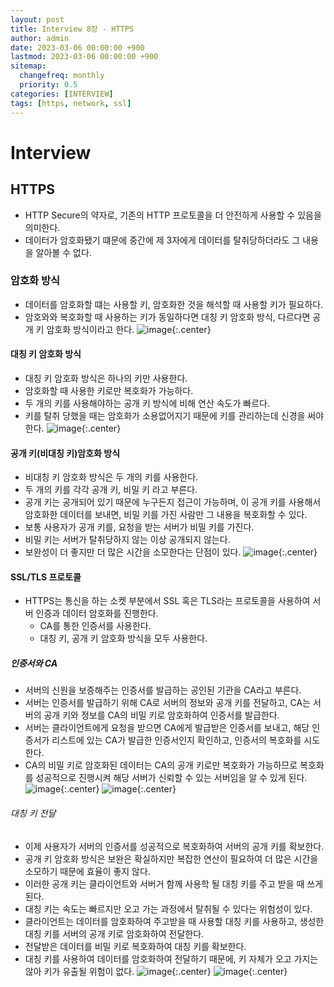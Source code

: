 ```yaml
---
layout: post
title: Interview 8장 - HTTPS
author: admin
date: 2023-03-06 00:00:00 +900
lastmod: 2023-03-06 00:00:00 +900
sitemap:
  changefreq: monthly
  priority: 0.5
categories: [INTERVIEW]
tags: [https, network, ssl]
---
```


# Interview

## HTTPS

- HTTP Secure의 약자로, 기존의 HTTP 프로토콜을 더 안전하게 사용할 수 있음을 의미한다.
- 데이터가 암호화됐기 떄문에 중간에 제 3자에게 데이터를 탈취당하더라도 그 내용을 알아볼 수 없다.

### 암호화 방식

- 데이터를 암호화할 떄는 사용할 키, 암호화한 것을 해석할 때 사용할 키가 필요하다.
- 암호와와 복호화할 때 사용하는 키가 동일하다면 대칭 키 암호화 방식, 다르다면 공개 키 암호화 방식이라고 한다.
  ![image](https://user-images.githubusercontent.com/118104644/223043557-a51e8591-d41d-469c-be88-8f113ad71317.png){:.center}

#### 대칭 키 암호화 방식

- 대칭 키 암호화 방식은 하나의 키만 사용한다.
- 암호화할 때 사용한 키로만 복호화가 가능하다.
- 두 개의 키를 사용해야하는 공개 키 방식에 비해 연산 속도가 빠르다.
- 키를 탈취 당했을 때는 암호화가 소용없어지기 때문에 키를 관리하는데 신경을 써야 한다.
  ![image](https://user-images.githubusercontent.com/118104644/223043676-1481424a-a138-45d3-82d7-2b11baa9a952.png){:.center}

#### 공개 키(비대칭 키)암호화 방식

- 비대칭 키 암호화 방식은 두 개의 키를 사용한다.
- 두 개의 키를 각각 공개 키, 비밀 키 라고 부른다.
- 공개 키는 공개되어 있기 때문에 누구든지 접근이 가능하며, 이 공개 키를 사용해서 암호화한 데이터를 보내면, 비밀 키를 가진 사람만 그 내용을 복호화할 수 있다.
- 보통 사용자가 공개 키를, 요청을 받는 서버가 비밀 키를 가진다.
- 비밀 키는 서버가 탈취당하지 않는 이상 공개되지 않는다.
- 보완성이 더 좋지만 더 많은 시간을 소모한다는 단점이 있다.
  ![image](https://user-images.githubusercontent.com/118104644/223044213-2c42db50-abf8-4d58-96c8-0df06ace328a.png){:.center}

#### SSL/TLS 프로토콜

- HTTPS는 통신을 하는 소켓 부분에서 SSL 혹은 TLS라는 프로토콜을 사용하여 서버 인증과 데이터 암호화를 진행한다.
  - CA를 통한 인증서를 사용한다.
  - 대칭 키, 공개 키 암호화 방식을 모두 사용한다.

##### 인증서와 CA

- 서버의 신원을 보증해주는 인증서를 발급하는 공인된 기관을 CA라고 부른다.
- 서버는 인증서를 발급하기 위해 CA로 서버의 정보와 공개 키를 전달하고, CA는 서버의 공개 키와 정보를 CA의 비밀 키로 암호화하여 인증서를 발급한다.
- 서버는 클라이언트에게 요청을 받으면 CA에게 발급받은 인증서를 보내고, 해당 인증서가 리스트에 있는 CA가 발급한 인증서인지 확인하고, 인증서의 복호화를 시도한다.
- CA의 비밀 키로 암호화된 데이터는 CA의 공개 키로만 복호화가 가능하므로 복호화를 성공적으로 진행시켜 해당 서버가 신뢰할 수 있는 서버임을 알 수 있게 된다.
  ![image](https://user-images.githubusercontent.com/118104644/223044867-3bb4885f-be04-4010-8a46-6e17f9211830.png){:.center}
  ![image](https://user-images.githubusercontent.com/118104644/223045424-1c5c263e-fc9e-4f43-ad2f-0aee3cb51a1c.png){:.center}

###### 대칭 키 전달

- 이제 사용자가 서버의 인증서를 성공적으로 복호화하여 서버의 공개 키를 확보한다.
- 공개 키 암호화 방식은 보완은 확실하지만 복잡한 연산이 필요하여 더 많은 시간을 소모하기 때문에 효율이 좋지 않다.
- 이러한 공개 키는 클라이언트와 서버거 함께 사용학 될 대칭 키를 주고 받을 때 쓰게 된다.
- 대칭 키는 속도는 빠르지만 오고 가는 과정에서 탈취될 수 있다는 위험성이 있다.
- 클라이언트는 데이터를 암호화하여 주고받을 때 사용할 대칭 키를 사용하고, 생성한 대칭 키를 서버의 공개 키로 암호화하여 전달한다.
- 전달받은 데이터를 비밀 키로 복호화하여 대칭 키를 확보한다.
- 대칭 키를 사용하여 데이터를 암호화하여 전달하기 때문에, 키 자체가 오고 가지는 않아 키가 유출될 위험이 없다.
  ![image](https://user-images.githubusercontent.com/118104644/223046171-2603b7e2-12c3-470e-98ec-3f9718a5636f.png){:.center}
  ![image](https://user-images.githubusercontent.com/118104644/223046242-f0261cba-41bf-4cda-afa3-d3dcdba98d47.png){:.center}
